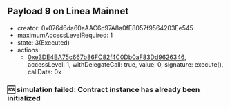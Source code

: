 ## Payload 9 on Linea Mainnet

- creator: 0x076d6da60aAAC6c97A8a0fE8057f9564203Ee545
- maximumAccessLevelRequired: 1
- state: 3(Executed)
- actions:
  - [0xe3DE4BA75c667b86FC82f4C0Db0aF83Dd9626346](https://lineascan.build/tx/0xe3DE4BA75c667b86FC82f4C0Db0aF83Dd9626346), accessLevel: 1, withDelegateCall: true, value: 0, signature: execute(), callData: 0x

### :sos: simulation failed: Contract instance has already been initialized
